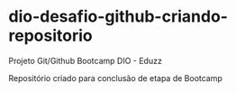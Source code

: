 # dio-desafio-github-criando-repositorio
Projeto Git/Github Bootcamp DIO - Eduzz

Repositório criado para conclusão de etapa de Bootcamp 
